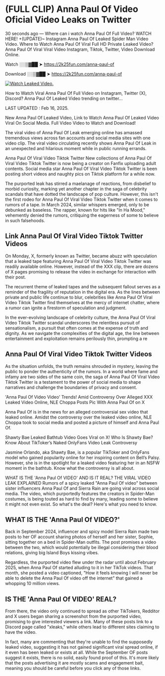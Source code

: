 # (FULL CLIP) Anna Paul Of Video Oficial Video Leaks on Twitter

30 seconds ago — Where can i watch Anna Paul Of Full Video? WATCH HERE! +(UPDATE)~ Instagram Anna Paul Of Leaked Spider Man Video Video. Where to Watch Anna Paul Of Viral Full HD Private Leaked Video? Anna Paul Of Viral Viral Video Instagram, Tiktok, Twitter, Video Download Online.

Watch ░░▒▓██ ➤ https://2k25fun.com/anna-paul-of

Download ░░▒▓██ ➤ https://2k25fun.com/anna-paul-of

[![Watch Leaked Video.](https://miro.medium.com/v2/resize:fit:828/format:webp/1*cilzJN44JGOrTw9NJCrNHA.gif "Watch Leaked Video")](https://2k25fun.com/anna-paul-of)

How to Watch Viral Anna Paul Of Full Video on Instagram, Twitter (X), Discord? Anna Paul Of Leaked Video trending on twitter...

LAST UPDATED : Feb 16, 2025.

New Anna Paul Of Leaked Video, Link to Watch Anna Paul Of Leaked Video Viral On Social Media. Full Video Video to Watch and Download!

The viral video of Anna Paul Of Leak emerging online has amassed tremendous views across fan accounts and social media sites with one video clip. The viral video circulating recently shows Anna Paul Of Leak in an unexpected and hilarious moment while in public running errands.

Anna Paul Of Viral Video Tiktok Twitter New collections of Anna Paul Of Viral Video Tiktok Twitter is now being a creator on Fanfix uploading adult contents. Social media star Anna Paul Of Viral Video Tiktok Twitter is been posting short videos and naughty pics on Tiktok platform for a while now.

The purported leak has stirred a maelanage of reactions, from disbelief to morbid curiosity, marking yet another chapter in the saga of celebrity scandals that have dotted the landscape of pop culture. However, this isn't the first rodeo for Anna Paul Of Viral Video Tiktok Twitter when it comes to rumors of a tape. In March 2024, similar whispers emerged, only to be debunked as baseless. The rapper, known for hits like "In Ha Mood," vehemently denied the rumors, critiquing the eagerness of some to believe in such falsehoods.

## Link Anna Paul Of Viral Video Tiktok Twitter Videos

On Monday, X, formerly known as Twitter, became abuzz with speculation that a leaked tape featuring Anna Paul Of Viral Video Tiktok Twitter was readily available online. However, instead of the XXX clip, there are dozens of X pages promising to release the video in exchange for interaction with their post.

The recurrent theme of leaked tapes and the subsequent fallout serves as a reminder of the fragility of reputation in the digital era. As the lines between private and public life continue to blur, celebrities like Anna Paul Of Viral Video Tiktok Twitter find themselves at the mercy of internet chatter, where a rumor can ignite a firestorm of speculation and judgment.

In the ever-evolving landscape of celebrity culture, the Anna Paul Of Viral Video Tiktok Twitter scandal underscores the relentless pursuit of sensationalism, a pursuit that often comes at the expense of truth and dignity. As we navigate the complexities of the digital age, the line between entertainment and exploitation remains perilously thin, prompting a re

##  Anna Paul Of Viral Video Tiktok Twitter Videos

As the situation unfolds, the truth remains shrouded in mystery, leaving the public to ponder the authenticity of the rumors. In a world where fame and infamy are two sides of the same coin, the saga of Anna Paul Of Viral Video Tiktok Twitter is a testament to the power of social media to shape narratives and challenge the boundaries of privacy and consent.

'Anna Paul Of Video Video' Trends! Amid Controversy Over Alleged XXX Leaked Video Online, NLE Choppa Posts Pic With Anna Paul Of on X

Anna Paul Of is in the news for an alleged controversial sex video that leaked online. Amidst the controversy over the leaked video online, NLE Choppa took to social media and posted a picture of himself and Anna Paul Of.

Shawty Bae Leaked Bathtub Video Goes Viral on X! Who Is Shawty Bae? Know About TikToker’s Naked OnlyFans Video Leak Controversy

Jasmine Orlando, aka Shawty Bae, is a popular TikToker and OnlyFans model who gained popularity online for her inspiring content on Bell’s Palsy. However, she is in the spotlight for a leaked video featuring her in an NSFW moment in the bathtub. Know what the controversy is all about.

WHAT IS THE 'Anna Paul Of VIDEO' AND IS IT REAL? THE VIRAL VIDEO LEAK EXPLAINED Rumors of a spicy leaked "Anna Paul Of video" between sister influencers Anna Paul Of and Sierra Rain are going viral across social media. The video, which purportedly features the creators in Spider-Man costumes, is being touted as hard to find by many, leading some to believe it might not even exist. So what's the deal? Here's what you need to know.

## WHAT IS THE 'Anna Paul Of VIDEO?'

Back in September 2024, influencer and spicy model Sierra Rain made two posts to her OF account sharing photos of herself and her sister, Sophie, sitting together on a bed in Spider-Man outfits. The post promises a video between the two, which would potentially be illegal considering their blood relations, giving big Island Boys kissing vibes.

Regardless, the purported video flew under the radar until about February 2025, when Anna Paul Of started alluding to it in her TikTok videos. That month, she posted a video captioned, "How it feels knowing I will never be able to delete the Anna Paul Of video off the internet" that gained a whopping 10 million views.

## IS THE 'Anna Paul Of VIDEO' REAL?

From there, the video only continued to spread as other TikTokers, Redditor and X users began sharing a screenshot from the purported video, promising to give interested viewers a link. Many of these posts link to a Discord page called "xleaks," while others lead to different sites claiming to have the video.

In fact, many are commenting that they're unable to find the supposedly leaked video, suggesting it has not gained significant viral spread online, if it even has been leaked or exists at all. While the September OF posts suggest it exists, there is no solid, easily found proof of this. It's more likely that the posts advertising it are mostly scams and engagement bait, meaning you should be careful before you click any of those links.